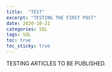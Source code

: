 ```yaml
---
title:  "TEST"
excerpt: "TESTING THE FIRST POST"
date: 2020-10-21
categories: SQL
tags: SQL
toc: true
toc_sticky: true
---
```


TESTING ARTICLES TO BE PUBLISHED.